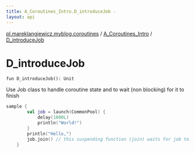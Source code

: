 ```yaml
---
title: A_Coroutines_Intro.D_introduceJob - 
layout: api
---
```


<div class='api-docs-breadcrumbs'><a href="../index.html">pl.mareklangiewicz.myblog.coroutines</a> / <a href="index.html">A_Coroutines_Intro</a> / <a href=".">D_introduceJob</a></div>

# D_introduceJob

<div class="signature"><code><span class="keyword">fun </span><span class="identifier">D_introduceJob</span><span class="symbol">(</span><span class="symbol">)</span><span class="symbol">: </span><span class="identifier">Unit</span></code></div>

Use Job class to handle coroutine state and to wait (non blocking) for it to finish

``` kotlin
sample {
        val job = launch(CommonPool) {
            delay(1000L)
            println("World!")
        }
        println("Hello,")
        job.join() // this suspending function (join) waits for job to finish
    }
```

